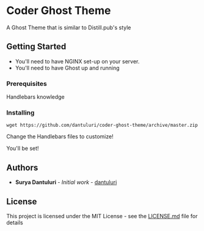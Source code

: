 # Coder Ghost Theme

A Ghost Theme that is similar to Distill.pub's style

## Getting Started

* You'll need to have NGINX set-up on your server.
* You'll need to have Ghost up and running

### Prerequisites

Handlebars knowledge

### Installing

```
wget https://github.com/dantuluri/coder-ghost-theme/archive/master.zip
```
Change the Handlebars files to customize!

You'll be set!

## Authors

* **Surya Dantuluri** - *Initial work* - [dantuluri](https://github.com/dantuluri)

## License

This project is licensed under the MIT License - see the [LICENSE.md](LICENSE.md) file for details
